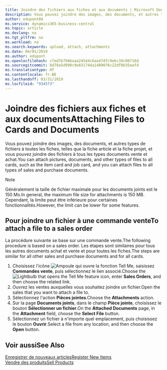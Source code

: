 ```yaml
---
title: Joindre des fichiers aux fiches et aux documents | Microsoft Docs
description: Vous pouvez joindre des images, des documents, et autres types de fichiers à toutes les fiches et à tous les types documents vente et achat.
author: edupont04
ms.service: dynamics365-business-central
ms.topic: article
ms.devlang: na
ms.tgt_pltfrm: na
ms.workload: na
ms.search.keywords: upload, attach, attachments
ms.date: 04/01/2019
ms.author: edupont
ms.openlocfilehash: cfed7b7946aaa24544c6ae47dfc9ebc39c00716d
ms.sourcegitcommit: bd78a5d990c9e83174da1409076c22df8b35eafd
ms.translationtype: HT
ms.contentlocale: fr-BE
ms.lasthandoff: 03/31/2019
ms.locfileid: "934573"
---
```

# <a name="attaching-files-to-cards-and-documents"></a><span data-ttu-id="46f82-103">Joindre des fichiers aux fiches et aux documents</span><span class="sxs-lookup"><span data-stu-id="46f82-103">Attaching Files to Cards and Documents</span></span>
<span data-ttu-id="46f82-104">Vous pouvez joindre des images, des documents, et autres types de fichiers à toutes les fiches, telles que la fiche article et la fiche projet, et vous pouvez joindre des fichiers à tous les types documents vente et achat.</span><span class="sxs-lookup"><span data-stu-id="46f82-104">You can attach pictures, documents, and other types of files to all cards, such as the item card and job card, and you can attach files to all types of sales and purchase documents.</span></span>

> [!Note]
> <span data-ttu-id="46f82-105">Généralement la taille de fichier maximale pour les documents joints est le 150 Mo.</span><span class="sxs-lookup"><span data-stu-id="46f82-105">In general, the maximum file size for attachments is 150 MB.</span></span> <span data-ttu-id="46f82-106">Cependant, la limite peut être inférieure pour certaines fonctionnalités.</span><span class="sxs-lookup"><span data-stu-id="46f82-106">However, the limit can be lower for some features.</span></span> 

## <a name="to-attach-a-file-to-a-sales-order"></a><span data-ttu-id="46f82-107">Pour joindre un fichier à une commande vente</span><span class="sxs-lookup"><span data-stu-id="46f82-107">To attach a file to a sales order</span></span>
<span data-ttu-id="46f82-108">La procédure suivante se base sur une commande vente.</span><span class="sxs-lookup"><span data-stu-id="46f82-108">The following procedure is based on a sales order.</span></span> <span data-ttu-id="46f82-109">Les étapes sont similaires pour tous les autres documents achat et vente et pour toutes les fiches.</span><span class="sxs-lookup"><span data-stu-id="46f82-109">The steps are similar for all other sales and purchase documents and for all cards.</span></span>

1. <span data-ttu-id="46f82-110">Choisissez l'icône ![Ampoule qui ouvre la fonction Tell Me](media/ui-search/search_small.png "Dites-moi ce que vous voulez faire"), saisissez **Commandes vente**, puis sélectionnez le lien associé.</span><span class="sxs-lookup"><span data-stu-id="46f82-110">Choose the ![Lightbulb that opens the Tell Me feature](media/ui-search/search_small.png "Tell me what you want to do") icon, enter **Sales Orders**, and then choose the related link.</span></span>
2. <span data-ttu-id="46f82-111">Ouvrez les ventes auxquelles vous souhaitez joindre un fichier.</span><span class="sxs-lookup"><span data-stu-id="46f82-111">Open the sales that you want to attach a file to.</span></span>
3. <span data-ttu-id="46f82-112">Sélectionnez l'action **Pièces jointes**.</span><span class="sxs-lookup"><span data-stu-id="46f82-112">Choose the **Attachments** action.</span></span>
4. <span data-ttu-id="46f82-113">Sur la page **Documents joints**, dans le champ **Pièce jointe**, choisissez le bouton **Sélectionner un fichier**.</span><span class="sxs-lookup"><span data-stu-id="46f82-113">On the **Attached Documents** page, in the **Attachment** field, choose the **Select File** button.</span></span>
5. <span data-ttu-id="46f82-114">Sélectionnez un fichier à n'importe quel emplacement, puis choisissez le bouton **Ouvrir**.</span><span class="sxs-lookup"><span data-stu-id="46f82-114">Select a file from any location, and then choose the **Open** button.</span></span>

## <a name="see-also"></a><span data-ttu-id="46f82-115">Voir aussi</span><span class="sxs-lookup"><span data-stu-id="46f82-115">See Also</span></span>
[<span data-ttu-id="46f82-116">Enregistrer de nouveaux articles</span><span class="sxs-lookup"><span data-stu-id="46f82-116">Register New Items</span></span>](inventory-how-register-new-items.md)  
[<span data-ttu-id="46f82-117">Vendre des produits</span><span class="sxs-lookup"><span data-stu-id="46f82-117">Sell Products</span></span>](sales-how-sell-products.md)
